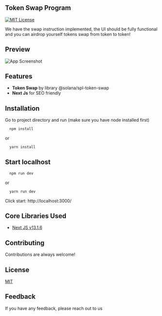 ## Token Swap Program

[![MIT License](https://img.shields.io/badge/License-MIT-green.svg)](https://choosealicense.com/licenses/mit/)

We have the swap instruction implemented, the UI should be fully functional and you can airdrop yourself tokens swap from token to token!

## Preview

![App Screenshot](https://ik.imagekit.io/vu5t8xb15vzcx/Screenshot_2023-02-27_at_12.08.40_AM_rXhphy-m8.png?ik-sdk-version=javascript-1.4.3&updatedAt=1677436733271)

## Features

- **Token Swap** by library @solana/spl-token-swap
- **Next Js** for SEO friendly

## Installation

Go to project directory and run (make sure you have node installed first)

```bash
  npm install
```

or

```bash
  yarn install
```

## Start localhost

```bash
  npm run dev
```

or

```bash
  yarn run dev
```

Click start: http://localhost:3000/

## Core Libraries Used

- [Next JS v13.1.6](https://reactjs.org/)

## Contributing

Contributions are always welcome!

## License

[MIT](https://choosealicense.com/licenses/mit/)

## Feedback

If you have any feedback, please reach out to us
